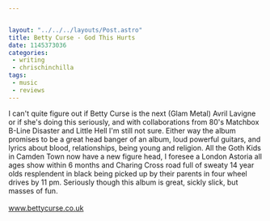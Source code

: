 ```yaml
---


layout: "../../../layouts/Post.astro"
title: Betty Curse - God This Hurts
date: 1145373036
categories:
 - writing
 - chrischinchilla
tags: 
 - music 
 - reviews
---
```


I can't quite figure out if Betty Curse is the next (Glam Metal) Avril Lavigne or if she's doing this seriously, and with collaborations from 80's Matchbox B-Line Disaster and Little Hell I'm still not sure. Either way the album promises to be a great head banger of an album, loud powerful guitars, and lyrics about blood, relationships, being young and religion. All the Goth Kids in Camden Town now have a new figure head, I foresee a London Astoria all ages show within 6 months and Charing Cross road full of sweaty 14 year olds resplendent in black being picked up by their parents in four wheel drives by 11 pm. Seriously though this album is great, sickly slick, but masses of fun.<br><br><a href='https://www.bettycurse.co.uk' target='_blank'>www.bettycurse.co.uk</a>
